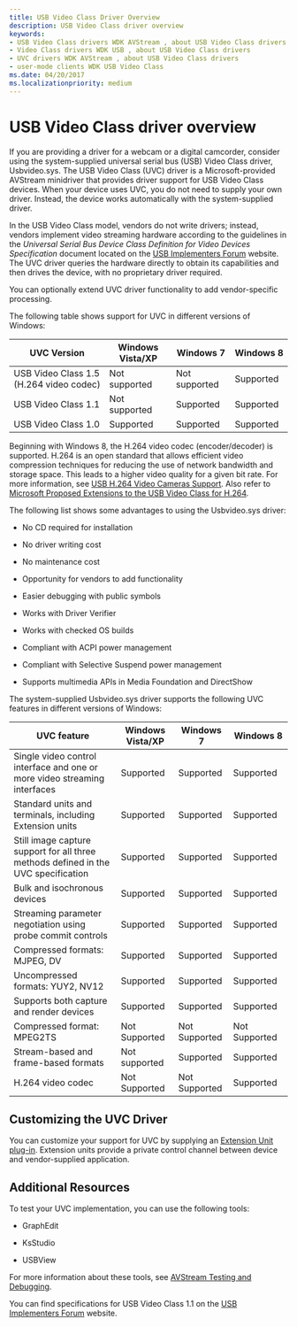 ```yaml
---
title: USB Video Class Driver Overview
description: USB Video Class driver overview
keywords:
- USB Video Class drivers WDK AVStream , about USB Video Class drivers
- Video Class drivers WDK USB , about USB Video Class drivers
- UVC drivers WDK AVStream , about USB Video Class drivers
- user-mode clients WDK USB Video Class
ms.date: 04/20/2017
ms.localizationpriority: medium
---
```


# USB Video Class driver overview

If you are providing a driver for a webcam or a digital camcorder, consider using the system-supplied universal serial bus (USB) Video Class driver, Usbvideo.sys. The USB Video Class (UVC) driver is a Microsoft-provided AVStream minidriver that provides driver support for USB Video Class devices. When your device uses UVC, you do not need to supply your own driver. Instead, the device works automatically with the system-supplied driver.

In the USB Video Class model, vendors do not write drivers; instead, vendors implement video streaming hardware according to the guidelines in the *Universal Serial Bus Device Class Definition for Video Devices Specification* document located on the [USB Implementers Forum](https://www.usb.org/documents) website. The UVC driver queries the hardware directly to obtain its capabilities and then drives the device, with no proprietary driver required.

You can optionally extend UVC driver functionality to add vendor-specific processing.

The following table shows support for UVC in different versions of Windows:

| UVC Version | Windows Vista/XP | Windows 7 | Windows 8 |
|--|--|--|--|
| USB Video Class 1.5 (H.264 video codec) | Not supported | Not supported | Supported |
| USB Video Class 1.1 | Not supported | Supported | Supported |
| USB Video Class 1.0 | Supported | Supported | Supported |

Beginning with Windows 8, the H.264 video codec (encoder/decoder) is supported. H.264 is an open standard that allows efficient video compression techniques for reducing the use of network bandwidth and storage space. This leads to a higher video quality for a given bit rate. For more information, see [USB H.264 Video Cameras Support](usb-h-264-video-cameras-support.md). Also refer to [Microsoft Proposed Extensions to the USB Video Class for H.264](/previous-versions/windows/hardware/download/dn550976(v=vs.85)).

The following list shows some advantages to using the Usbvideo.sys driver:

- No CD required for installation

- No driver writing cost

- No maintenance cost

- Opportunity for vendors to add functionality

- Easier debugging with public symbols

- Works with Driver Verifier

- Works with checked OS builds

- Compliant with ACPI power management

- Compliant with Selective Suspend power management

- Supports multimedia APIs in Media Foundation and DirectShow

The system-supplied Usbvideo.sys driver supports the following UVC features in different versions of Windows:

| UVC feature | Windows Vista/XP | Windows 7 | Windows 8 |
|--|--|--|--|
| Single video control interface and one or more video streaming interfaces | Supported | Supported | Supported |
| Standard units and terminals, including Extension units | Supported | Supported | Supported |
| Still image capture support for all three methods defined in the UVC specification | Supported | Supported | Supported |
| Bulk and isochronous devices | Supported | Supported | Supported |
| Streaming parameter negotiation using probe commit controls | Supported | Supported | Supported |
| Compressed formats: MJPEG, DV | Supported | Supported | Supported |
| Uncompressed formats: YUY2, NV12 | Supported | Supported | Supported |
| Supports both capture and render devices | Supported | Supported | Supported |
| Compressed format: MPEG2TS | Not Supported | Not Supported | Not Supported |
| Stream-based and frame-based formats | Not supported | Supported | Supported |
| H.264 video codec | Not Supported | Not Supported | Supported |

## Customizing the UVC Driver

You can customize your support for UVC by supplying an [Extension Unit plug-in](introduction-to-usb-video-class-extension-units.md). Extension units provide a private control channel between device and vendor-supplied application.

## Additional Resources

To test your UVC implementation, you can use the following tools:

- GraphEdit

- KsStudio

- USBView

For more information about these tools, see [AVStream Testing and Debugging](avstream-testing-and-debugging.md).

You can find specifications for USB Video Class 1.1 on the [USB Implementers Forum](https://www.usb.org/documents) website.
